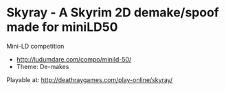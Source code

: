 # Skyray - A Skyrim 2D demake/spoof made for miniLD50

Mini-LD competition
* http://ludumdare.com/compo/minild-50/
* Theme: De-makes

Playable at: http://deathraygames.com/play-online/skyray/
